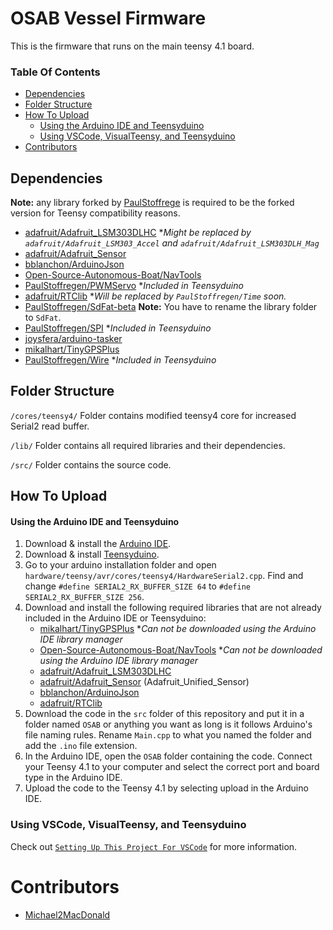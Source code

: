 # OSAB Vessel Firmware

This is the firmware that runs on the main teensy 4.1 board.

### Table Of Contents

- [Dependencies](#dependencies)
- [Folder Structure](#folder-structure)
- [How To Upload](#how-to-upload)
	- [Using the Arduino IDE and Teensyduino](#using-the-arduino-ide-and-teensyduino)
	- [Using VSCode, VisualTeensy, and Teensyduino](#using-vscode-visualteensy-and-teensyduino)
- [Contributors](#contributors)

## Dependencies

**Note:** any library forked by [PaulStoffrege](https://github.com/PaulStoffregen) is required to be the forked version for Teensy compatibility reasons.

- [adafruit/Adafruit_LSM303DLHC](https://github.com/adafruit/Adafruit_LSM303DLHC) **Might be replaced by `adafruit/Adafruit_LSM303_Accel` and `adafruit/Adafruit_LSM303DLH_Mag`*
- [adafruit/Adafruit_Sensor](https://github.com/adafruit/Adafruit_Sensor)
- [bblanchon/ArduinoJson](https://github.com/bblanchon/ArduinoJson)
- [Open-Source-Autonomous-Boat/NavTools](https://github.com/Open-Source-Autonomous-Boat/NavTools)
- [PaulStoffregen/PWMServo](https://github.com/PaulStoffregen/PWMServo) **Included in Teensyduino*
- [adafruit/RTClib](https://github.com/adafruit/RTClib) **Will be replaced by `PaulStoffregen/Time` soon.*
- [PaulStoffregen/SdFat-beta](https://github.com/PaulStoffregen/SdFat-beta) **Note:** You have to rename the library folder to `SdFat`.
- [PaulStoffregen/SPI](https://github.com/PaulStoffregen/SPI) **Included in Teensyduino*
- [joysfera/arduino-tasker](https://github.com/joysfera/arduino-tasker)
- [mikalhart/TinyGPSPlus](https://github.com/mikalhart/TinyGPSPlus)
- [PaulStoffregen/Wire](https://github.com/PaulStoffregen/Wire) **Included in Teensyduino*

## Folder Structure

`/cores/teensy4/` Folder contains modified teensy4 core for increased Serial2 read buffer.

`/lib/` Folder contains all required libraries and their dependencies. 

`/src/` Folder contains the source code.

## How To Upload

#### Using the Arduino IDE and Teensyduino
1. Download & install the [Arduino IDE](https://www.arduino.cc/en/software).
2. Download & install [Teensyduino](https://www.pjrc.com/teensy/td_download.html).
3. Go to your arduino installation folder and open `hardware/teensy/avr/cores/teensy4/HardwareSerial2.cpp`. Find and change `#define SERIAL2_RX_BUFFER_SIZE 64` to `#define SERIAL2_RX_BUFFER_SIZE 256`.
4. Download and install the following required libraries that are not already included in the Arduino IDE or Teensyduino:
	- [mikalhart/TinyGPSPlus](https://github.com/mikalhart/TinyGPSPlus) **Can not be downloaded using the Arduino IDE library manager*
	- [Open-Source-Autonomous-Boat/NavTools](https://github.com/Open-Source-Autonomous-Boat/NavTools) **Can not be downloaded using the Arduino IDE library manager*
	- [adafruit/Adafruit_LSM303DLHC](https://github.com/adafruit/Adafruit_LSM303DLHC)
	- [adafruit/Adafruit_Sensor](https://github.com/adafruit/Adafruit_Sensor) (Adafruit_Unified_Sensor)
	- [bblanchon/ArduinoJson](https://github.com/bblanchon/ArduinoJson)
	- [adafruit/RTClib](https://github.com/adafruit/RTClib)
5. Download the code in the `src` folder of this repository and put it in a folder named `OSAB` or anything you want as long is it follows Arduino's file naming rules. Rename `Main.cpp` to what you named the folder and add the `.ino` file extension.
6. In the Arduino IDE, open the `OSAB` folder containing the code. Connect your Teensy 4.1 to your computer and select the correct port and board type in the Arduino IDE.
7. Upload the code to the Teensy 4.1 by selecting upload in the Arduino IDE.

### Using VSCode, VisualTeensy, and Teensyduino

Check out [`Setting Up This Project For VSCode`](/VSCode-Setup.md) for more information.

# Contributors
- [Michael2MacDonald](https://github.com/Michael2MacDonald)